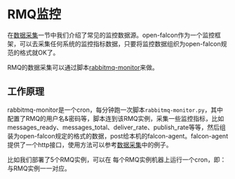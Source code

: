 <!-- toc -->

# RMQ监控

在[数据采集](../philosophy/data-collect.md)一节中我们介绍了常见的监控数据源。open-falcon作为一个监控框架，可以去采集任何系统的监控指标数据，只要将监控数据组织为open-falcon规范的格式就OK了。

RMQ的数据采集可以通过脚本[rabbitmq-monitor](https://github.com/iambocai/falcon-monit-scripts/tree/master/rabbitmq)来做。

## 工作原理

rabbitmq-monitor是一个cron，每分钟跑一次脚本```rabbitmq-monitor.py```，其中配置了RMQ的用户名&密码等，脚本连到该RMQ实例，采集一些监控指标，比如messages_ready、messages_total、deliver_rate、publish_rate等等，然后组装为open-falcon规定的格式的数据，post给本机的falcon-agent。falcon-agent提供了一个http接口，使用方法可以参考[数据采集](../philosophy/data-collect.md)中的例子。

比如我们部署了5个RMQ实例，可以在 每个RMQ实例机器上运行一个cron，即：与RMQ实例一一对应。

